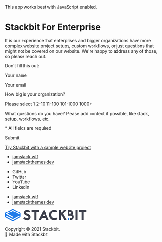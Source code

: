This app works best with JavaScript enabled.







Stackbit For Enterprise
=======================

It is our experience that enterprises and bigger organizations have more complex website project setups, custom workflows, or just questions that might not be covered on our website. We're happy to address any of those, so please reach out.

Don’t fill this out:

Your name

Your email

How big is your organization?

Please select 1 2-10 11-100 101-1000 1000+

What questions do you have? Please add context if possible, like stack, setup, workflows, etc.

\* All fields are required

Submit

<a href="https://app.stackbit.com/create" class="section-footer">Try Stackbit with a sample website project</a>









-   <a href="https://jamstack.wtf/" class="footer-link-blue">jamstack.wtf</a>
-   <a href="https://jamstackthemes.dev/" class="footer-link-blue">jamstackthemes.dev</a>



<!-- -->

-   <span class="screen-reader-text">GitHub</span>
-   <span class="screen-reader-text">Twitter</span>
-   <span class="screen-reader-text">YouTube</span>
-   <span class="screen-reader-text">LinkedIn</span>

<!-- -->

-   <a href="https://jamstack.wtf/" class="footer-link-blue">jamstack.wtf</a>
-   <a href="https://jamstackthemes.dev/" class="footer-link-blue">jamstackthemes.dev</a>

<a href="/" class="footer-logo"><img src="/images/logo_alt.svg" alt="Stackbit logo" /></a>

Copyright © 2021 Stackbit.  
💖 Made with Stackbit

